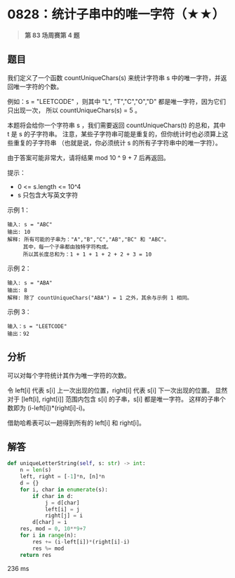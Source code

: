# 0828：统计子串中的唯一字符（★★）


> **第 83 场周赛第 4 题**

## 题目

我们定义了一个函数 countUniqueChars(s) 来统计字符串 s 中的唯一字符，并返回唯一字符的个数。

例如：s = "LEETCODE" ，则其中 "L", "T","C","O","D" 都是唯一字符，因为它们只出现一次，
所以 countUniqueChars(s) = 5 。

本题将会给你一个字符串 s ，我们需要返回 countUniqueChars(t) 的总和，其中 t 是 s 的子字符串。
注意，某些子字符串可能是重复的，但你统计时也必须算上这些重复的子字符串
（也就是说，你必须统计 s 的所有子字符串中的唯一字符）。

由于答案可能非常大，请将结果 mod 10 ^ 9 + 7 后再返回。

提示：
- 0 <= s.length <= 10^4
- s 只包含大写英文字符


示例 1：

    输入: s = "ABC"
    输出: 10
    解释: 所有可能的子串为："A","B","C","AB","BC" 和 "ABC"。
         其中，每一个子串都由独特字符构成。
         所以其长度总和为：1 + 1 + 1 + 2 + 2 + 3 = 10

示例 2：

    输入: s = "ABA"
    输出: 8
    解释: 除了 countUniqueChars("ABA") = 1 之外，其余与示例 1 相同。

示例 3：

    输入：s = "LEETCODE"
    输出：92
 

## 分析

可以对每个字符统计其作为唯一字符的次数。

令 left[i] 代表 s[i] 上一次出现的位置，right[i] 代表 s[i] 下一次出现的位置。
显然对于 [left[i], right[i]] 范围内包含 s[i] 的子串，s[i] 都是唯一字符。
这样的子串个数即为 (i-left[i])*(right[i]-i)。

借助哈希表可以一趟得到所有的 left[i] 和 right[i]。

## 解答

```python
def uniqueLetterString(self, s: str) -> int:
    n = len(s)
    left, right = [-1]*n, [n]*n
    d = {}
    for i, char in enumerate(s):
        if char in d:
            j = d[char]
            left[i] = j
            right[j] = i
        d[char] = i
    res, mod = 0, 10**9+7
    for i in range(n):
        res += (i-left[i])*(right[i]-i)
        res %= mod
    return res
```
236 ms

